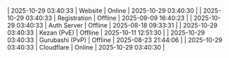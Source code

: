 | 2025-10-29 03:40:33 | Website | Online | 2025-10-29 03:40:30 |
| 2025-10-29 03:40:33 | Registration | Offline | 2025-09-09 16:40:23 |
| 2025-10-29 03:40:33 | Auth Server | Offline | 2025-08-18 09:33:31 |
| 2025-10-29 03:40:33 | Kezan (PvE) | Offline | 2025-10-11 12:51:30 |
| 2025-10-29 03:40:33 | Gurubashi (PvP) | Offline | 2025-08-23 21:44:06 |
| 2025-10-29 03:40:33 | Cloudflare | Online | 2025-10-29 03:40:30 |
